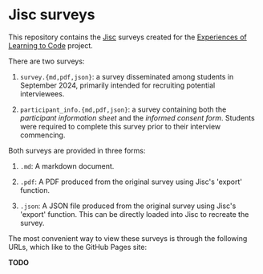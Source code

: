 # Jisc surveys

This repository contains the [Jisc](https://onlinesurveys.jisc.ac.uk/) surveys created for the [Experiences of Learning to Code](https://github.com/ExpLrnCode-2024) project.

There are two surveys:

1. `survey.{md,pdf,json}`: a survey disseminated among students in September 2024, primarily intended for recruiting potential interviewees.

2. `participant_info.{md,pdf,json}`: a survey containing both the _participant information sheet_ and the _informed consent form_. Students were required to complete this survey prior to their interview commencing.

Both surveys are provided in three forms:

1. `.md`: A markdown document.

2. `.pdf`: A PDF produced from the original survey using Jisc's 'export' function.

3. `.json`: A JSON file produced from the original survey using Jisc's 'export' function. This can be directly loaded into Jisc to recreate the survey.

The most convenient way to view these surveys is through the following URLs, which like to the GitHub Pages site:

**TODO**


